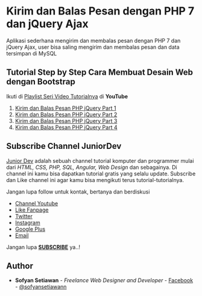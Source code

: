 # Kirim dan Balas Pesan dengan PHP 7 dan jQuery Ajax

Aplikasi sederhana mengirim dan membalas pesan dengan PHP 7 dan jQuery Ajax, user bisa saling mengirim dan membalas pesan dan data tersimpan di MySQL


## Tutorial Step by Step Cara Membuat Desain Web dengan Bootstrap
Ikuti di [Playlist Seri Video Tutorialnya](https://www.youtube.com/playlist?list=PLFLsT6z_5FznSjSZ2ATpuLomsgwelBGq6) di **YouTube**

1. [Kirim dan Balas Pesan PHP jQuery Part 1](https://www.youtube.com/watch?v=AzMZZRgSRQM&index=1&list=PLFLsT6z_5FznSjSZ2ATpuLomsgwelBGq6)
2. [Kirim dan Balas Pesan PHP jQuery Part 2](https://www.youtube.com/watch?v=9z-YLZsWIDo&index=2&list=PLFLsT6z_5FzljaZdwlfyZFEgfKtkYDTPl/)
3. [Kirim dan Balas Pesan PHP jQuery Part 3](https://www.youtube.com/watch?v=V4jFZ-PcVpE&index=3&list=PLFLsT6z_5FznSjSZ2ATpuLomsgwelBGq6)
4. [Kirim dan Balas Pesan PHP jQuery Part 4](https://www.youtube.com/watch?v=RlOVo-jM9ng&index=4&list=PLFLsT6z_5FznSjSZ2ATpuLomsgwelBGq6)

## Subscribe Channel JuniorDev

[Junior Dev](https://www.youtube.com/c/juniordevindonesia) adalah sebuah channel tutorial komputer dan programmer mulai dari *HTML, CSS, PHP, SQL, Angular, Web Design* dan sebagainya. Di channel ini kamu bisa dapatkan tutorial gratis yang selalu update. Subscribe dan Like channel ini agar kamu bisa mengikuti terus tutorial-tutorialnya.

Jangan lupa follow untuk kontak, bertanya dan berdiskusi
* [Channel Youtube](https://www.youtube.com/c/juniordevindonesia)
* [Like Fanpage](https://www.facebook.com/juniordevindonesiaofficial/)
* [Twitter](http://twitter.com/hello_juniordev)
* [Instagram](https://www.instagram.com/juniordevindonesia/)
* [Google Plus](https://plus.google.com/+JuniorDevIndonesia/posts)
* [Email](mailto:hellojuniordev@gmail.com)

Jangan lupa [**SUBSCRIBE**](https://www.youtube.com/c/juniordevindonesia?sub_confirmation=1) ya..!

## Author
* **Sofyan Setiawan** - *Freelance Web Designer and Developer* - [Facebook](https://www.facebook.com/sofyansetiawanprofile) - [@sofyansetiawann](https://twitter.com/sofyansetiawann)
